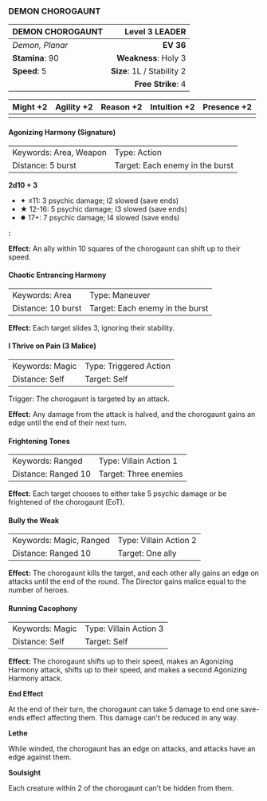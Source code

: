 ### DEMON CHOROGAUNT

| DEMON CHOROGAUNT |         **Level 3 LEADER** |
| :--------------- | -------------------------: |
| *Demon, Planar*  |                  **EV 36** |
| **Stamina**: 90  |       **Weakness**: Holy 3 |
| **Speed**: 5     | **Size**: 1L / Stability 2 |
|                  |         **Free Strike**: 4 |

| **Might** +2 | **Agility** +2 | **Reason** +2 | **Intuition** +2 | **Presence** +2 |
| ------------ | -------------- | ------------- | ---------------- | --------------- |
|              |                |               |                  |                 |

#### Agonizing Harmony (Signature)

|                        |                                 |
| :--------------------- | :------------------------------ |
| Keywords: Area, Weapon | Type: Action                    |
| Distance: 5 burst      | Target: Each enemy in the burst |

**2d10 + 3**

- ✦ ≤11: 3 psychic damage; I2 slowed (save ends)
- ★ 12-16: 5 psychic damage; I3 slowed (save ends)
- ✸ 17+: 7 psychic damage; I4 slowed (save ends)

**:**

**Effect:** An ally within 10 squares of the chorogaunt can shift up to their speed.

#### Chaotic Entrancing Harmony

|                    |                                 |
| :----------------- | :------------------------------ |
| Keywords: Area     | Type: Maneuver                  |
| Distance: 10 burst | Target: Each enemy in the burst |

**Effect:** Each target slides 3, ignoring their stability.

#### I Thrive on Pain (3 Malice)

|                 |                        |
| :-------------- | :--------------------- |
| Keywords: Magic | Type: Triggered Action |
| Distance: Self  | Target: Self           |

Trigger: The chorogaunt is targeted by an attack.

**Effect:** Any damage from the attack is halved, and the chorogaunt gains an edge until the end of their next turn.

#### Frightening Tones

|                     |                        |
| :------------------ | :--------------------- |
| Keywords: Ranged    | Type: Villain Action 1 |
| Distance: Ranged 10 | Target: Three enemies  |

**Effect:** Each target chooses to either take 5 psychic damage or be frightened of the chorogaunt (EoT).

#### Bully the Weak

|                         |                        |
| :---------------------- | :--------------------- |
| Keywords: Magic, Ranged | Type: Villain Action 2 |
| Distance: Ranged 10     | Target: One ally       |

**Effect:** The chorogaunt kills the target, and each other ally gains an edge on attacks until the end of the round. The Director gains malice equal to the number of heroes.

#### Running Cacophony

|                 |                        |
| :-------------- | :--------------------- |
| Keywords: Magic | Type: Villain Action 3 |
| Distance: Self  | Target: Self           |

**Effect:** The chorogaunt shifts up to their speed, makes an Agonizing Harmony attack, shifts up to their speed, and makes a second Agonizing Harmony attack.

**End Effect**

At the end of their turn, the chorogaunt can take 5 damage to end one save-ends effect affecting them. This damage can't be reduced in any way.

**Lethe**

While winded, the chorogaunt has an edge on attacks, and attacks have an edge against them.

**Soulsight**

Each creature within 2 of the chorogaunt can't be hidden from them.
